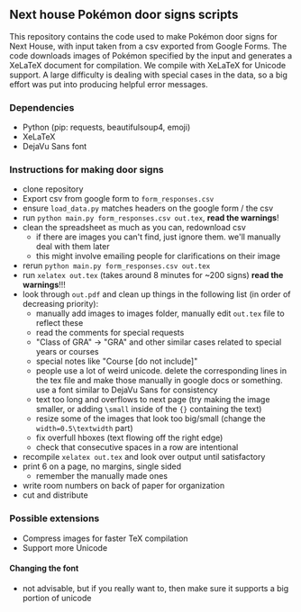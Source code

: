 ## Next house Pokémon door signs scripts

This repository contains the code used to make Pokémon door signs for Next House,
with input taken from a csv exported from Google Forms.
The code downloads images of Pokémon specified by the input
and generates a XeLaTeX document for compilation.
We compile with XeLaTeX for Unicode support.
A large difficulty is dealing with special cases in the data,
so a big effort was put into producing helpful error messages.

### Dependencies
- Python (pip: requests, beautifulsoup4, emoji)
- XeLaTeX
- DejaVu Sans font

### Instructions for making door signs
- clone repository
- Export csv from google form to `form_responses.csv`
- ensure `load_data.py` matches headers on the google form / the csv
- run `python main.py form_responses.csv out.tex`, **read the warnings**!
- clean the spreadsheet as much as you can, redownload csv
  - if there are images you can't find, just ignore them.
    we'll manually deal with them later
  - this might involve emailing people for clarifications on their image
- rerun `python main.py form_responses.csv out.tex`
- run `xelatex out.tex` (takes around 8 minutes for ~200 signs)
  **read the warnings**!!!
- look through `out.pdf` and clean up things in the following list
  (in order of decreasing priority):
  - manually add images to images folder,
    manually edit `out.tex` file to reflect these
  - read the comments for special requests
  - "Class of GRA" -> "GRA" and other similar cases
    related to special years or courses
  - special notes like "Course [do not include]"
  - people use a lot of weird unicode.
    delete the corresponding lines in the tex file and make those manually
    in google docs or something.
    use a font similar to DejaVu Sans for consistency
  - text too long and overflows to next page
    (try making the image smaller,
     or adding `\small` inside of the `{}` containing the text)
  - resize some of the images that look too big/small
    (change the `width=0.5\textwidth` part)
  - fix overfull hboxes (text flowing off the right edge)
  - check that consecutive spaces in a row are intentional
- recompile `xelatex out.tex` and look over output until satisfactory
- print 6 on a page, no margins, single sided
  - remember the manually made ones
- write room numbers on back of paper for organization
- cut and distribute

### Possible extensions
- Compress images for faster TeX compilation
- Support more Unicode

#### Changing the font
- not advisable, but if you really want to,
  then make sure it supports a big portion of unicode
